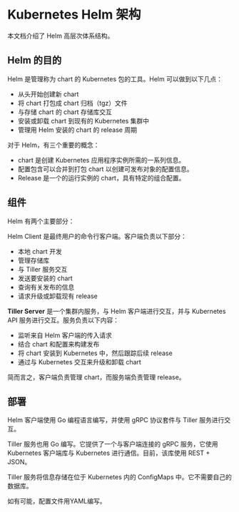 # Kubernetes Helm 架构

本文档介绍了 Helm 高层次体系结构。

## Helm 的目的
Helm 是管理称为 chart 的 Kubernetes 包的工具。Helm 可以做到以下几点：

- 从头开始创建新 chart
- 将 chart 打包成 chart 归档（tgz）文件
- 与存储 chart 的 chart 存储库交互
- 安装或卸载 chart 到现有的 Kubernetes 集群中
- 管理用 Helm 安装的 chart 的 release 周期

对于 Helm，有三个重要的概念：

- chart 是创建 Kubernetes 应用程序实例所需的一系列信息。
- 配置包含可以合并到打包 chart 以创建可发布对象的配置信息。
- Release 是一个的运行实例的 chart，具有特定的组合配置。

## 组件
Helm 有两个主要部分：

Helm Client 是最终用户的命令行客户端。客户端负责以下部分：

- 本地 chart 开发
- 管理存储库
- 与 Tiller 服务交互
- 发送要安装的 chart
- 查询有关发布的信息
- 请求升级或卸载现有 release

**Tiller Server** 是一个集群内服务，与 Helm 客户端进行交互，并与 Kubernetes API 服务进行交互。服务负责以下内容：

- 监听来自 Helm 客户端的传入请求
- 结合 chart 和配置来构建发布
- 将 chart 安装到 Kubernetes 中，然后跟踪后续 release
- 通过与 Kubernetes 交互来升级和卸载 chart

简而言之，客户端负责管理 chart，而服务端负责管理 release。

## 部署

Helm 客户端使用 Go 编程语言编写，并使用 gRPC 协议套件与 Tiller 服务进行交互。

Tiller 服务也用 Go 编写。它提供了一个与客户端连接的 gRPC 服务，它使用 Kubernetes 客户端库与 Kubernetes 进行通信。目前，该库使用 REST + JSON。

Tiller 服务将信息存储在位于 Kubernetes 内的 ConfigMaps 中。它不需要自己的数据库。

如有可能，配置文件用YAML编写。
